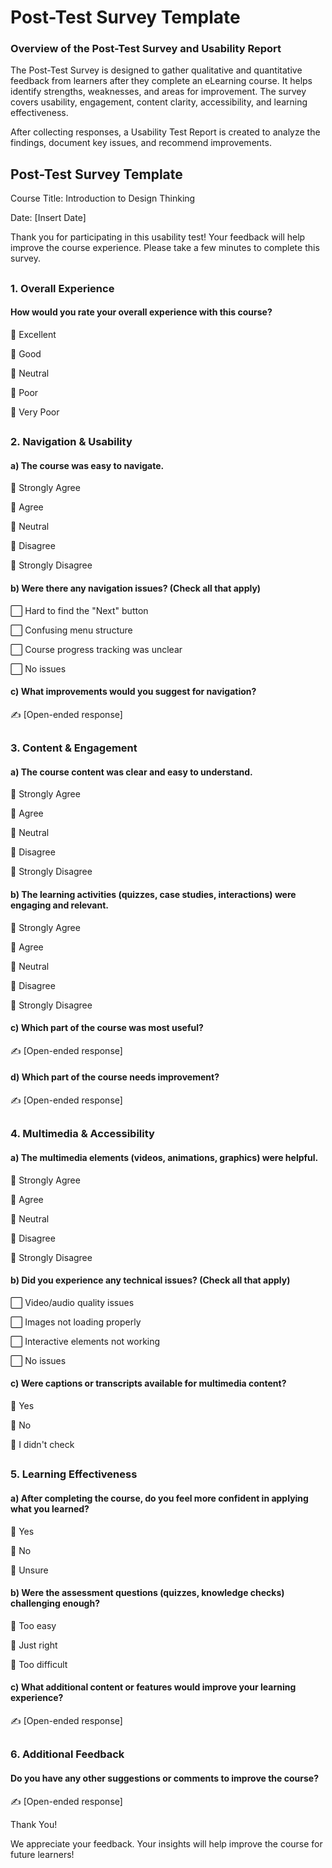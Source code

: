 # Post-Test Survey Template

<h3>Overview of the Post-Test Survey and Usability Report</h3>

The Post-Test Survey is designed to gather qualitative and quantitative feedback from learners after they complete an eLearning course. It helps identify strengths, weaknesses, and areas for improvement. The survey covers usability, engagement, content clarity, accessibility, and learning effectiveness.

After collecting responses, a Usability Test Report is created to analyze the findings, document key issues, and recommend improvements.

<h2>Post-Test Survey Template</h2>

Course Title: Introduction to Design Thinking

Date: [Insert Date]

Thank you for participating in this usability test! Your feedback will help improve the course experience. Please take a few minutes to complete this survey.

<h2></h2>

<h3>1. Overall Experience</h3>

<h4>How would you rate your overall experience with this course?</h4>

🔘 Excellent

🔘 Good

🔘 Neutral

🔘 Poor

🔘 Very Poor

<h2></h2>
  
<h3>2. Navigation & Usability</h3>

<h4>a) The course was easy to navigate.</h4>

🔘 Strongly Agree

🔘 Agree

🔘 Neutral

🔘 Disagree

🔘 Strongly Disagree

<h4>b) Were there any navigation issues? (Check all that apply)</h4>

⬜ Hard to find the "Next" button

⬜ Confusing menu structure

⬜ Course progress tracking was unclear

⬜ No issues

<h4>c) What improvements would you suggest for navigation?</h4>

✍ [Open-ended response]

<h2></h2>

<h3>3. Content & Engagement</h3>

<h4>a) The course content was clear and easy to understand.</h4>

🔘 Strongly Agree

🔘 Agree

🔘 Neutral

🔘 Disagree

🔘 Strongly Disagree

<h4>b) The learning activities (quizzes, case studies, interactions) were engaging and relevant.</h4>

🔘 Strongly Agree

🔘 Agree

🔘 Neutral

🔘 Disagree

🔘 Strongly Disagree

<h4>c) Which part of the course was most useful?</h4>

✍ [Open-ended response]

<h4>d) Which part of the course needs improvement?</h4>

✍ [Open-ended response]

<h2></h2>

<h3>4. Multimedia & Accessibility</h3>

<h4>a) The multimedia elements (videos, animations, graphics) were helpful.</h4>

🔘 Strongly Agree

🔘 Agree

🔘 Neutral

🔘 Disagree

🔘 Strongly Disagree

<h4>b) Did you experience any technical issues? (Check all that apply)</h4>

⬜ Video/audio quality issues

⬜ Images not loading properly

⬜ Interactive elements not working

⬜ No issues

<h4>c) Were captions or transcripts available for multimedia content?</h4>

🔘 Yes

🔘 No

🔘 I didn't check

<h2></h2>

<h3>5. Learning Effectiveness</h3>

<h4>a) After completing the course, do you feel more confident in applying what you learned?</h4>

🔘 Yes

🔘 No

🔘 Unsure

<h4>b) Were the assessment questions (quizzes, knowledge checks) challenging enough?</h4>

🔘 Too easy

🔘 Just right

🔘 Too difficult

<h4>c) What additional content or features would improve your learning experience?</h4>

✍ [Open-ended response]

<h2></h2>

<h3>6. Additional Feedback</h3>

<h4>Do you have any other suggestions or comments to improve the course?</h4>

✍ [Open-ended response]

Thank You!

We appreciate your feedback. Your insights will help improve the course for future learners!

